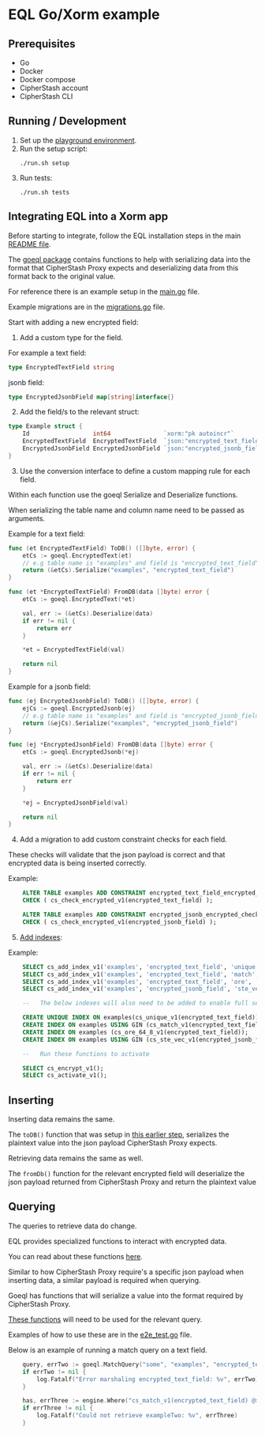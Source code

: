 # EQL Go/Xorm example

## Prerequisites

- Go
- Docker
- Docker compose
- CipherStash account
- CipherStash CLI

## Running / Development

1. Set up the [playground environment](../../playground/README.md).
2. Run the setup script:
	```shell
	./run.sh setup
	```
3. Run tests:
   ```shell
   ./run.sh tests
	 ```

## Integrating EQL into a Xorm app

Before starting to integrate, follow the EQL installation steps in the main [README file](../../../README.md).

The [goeql package](https://github.com/cipherstash/encrypt-query-language/blob/main/languages/go/goeql/goeql.go) contains functions to help with serializing data into the format that CipherStash Proxy expects and deserializing data from this format back to the original value.

For reference there is an example setup in the [main.go](./main.go) file.

Example migrations are in the [migrations.go](./migrations.go) file.

Start with adding a new encrypted field:

1. Add a custom type for the field.

For example a text field:

```go
type EncryptedTextField string
```

jsonb field:

```go
type EncryptedJsonbField map[string]interface{}
```

2. Add the field/s to the relevant struct:

```go
type Example struct {
	Id                  int64               `xorm:"pk autoincr"`
	EncryptedTextField  EncryptedTextField  `json:"encrypted_text_field" xorm:"jsonb 'encrypted_text_field'"`
	EncryptedJsonbField EncryptedJsonbField `json:"encrypted_jsonb_field" xorm:"jsonb 'encrypted_jsonb_field'"`
}
```

3. Use the conversion interface to define a custom mapping rule for each field.

Within each function use the goeql Serialize and Deserialize functions.

When serializing the table name and column name need to be passed as arguments.

Example for a text field:

```go
func (et EncryptedTextField) ToDB() ([]byte, error) {
	etCs := goeql.EncryptedText(et)
    // e.g table name is "examples" and field is "encrypted_text_field"
	return (&etCs).Serialize("examples", "encrypted_text_field")
}

func (et *EncryptedTextField) FromDB(data []byte) error {
	etCs := goeql.EncryptedText(*et)

	val, err := (&etCs).Deserialize(data)
	if err != nil {
		return err
	}

	*et = EncryptedTextField(val)

	return nil
}
```

Example for a jsonb field:

```go
func (ej EncryptedJsonbField) ToDB() ([]byte, error) {
	ejCs := goeql.EncryptedJsonb(ej)
    // e.g table name is "examples" and field is "encrypted_jsonb_field"
	return (&ejCs).Serialize("examples", "encrypted_jsonb_field")
}

func (ej *EncryptedJsonbField) FromDB(data []byte) error {
	etCs := goeql.EncryptedJsonb(*ej)

	val, err := (&etCs).Deserialize(data)
	if err != nil {
		return err
	}

	*ej = EncryptedJsonbField(val)

	return nil
}
```

4. Add a migration to add custom constraint checks for each field.

These checks will validate that the json payload is correct and that encrypted data is being inserted correctly.

Example:

```sql
	ALTER TABLE examples ADD CONSTRAINT encrypted_text_field_encrypted_check
	CHECK ( cs_check_encrypted_v1(encrypted_text_field) );

	ALTER TABLE examples ADD CONSTRAINT encrypted_jsonb_encrypted_check
	CHECK ( cs_check_encrypted_v1(encrypted_jsonb_field) );
```

5. [Add indexes](../../../README.md#managing-indexes-with-eql):

Example:

```sql
    SELECT cs_add_index_v1('examples', 'encrypted_text_field', 'unique', 'text', '{"token_filters": [{"kind": "downcase"}]}');
    SELECT cs_add_index_v1('examples', 'encrypted_text_field', 'match', 'text');
    SELECT cs_add_index_v1('examples', 'encrypted_text_field', 'ore', 'text');
    SELECT cs_add_index_v1('examples', 'encrypted_jsonb_field', 'ste_vec', 'jsonb', '{"prefix": "examples/encrypted_jsonb_field"}');

    --   The below indexes will also need to be added to enable full search functionality on the encrypted columns

    CREATE UNIQUE INDEX ON examples(cs_unique_v1(encrypted_text_field));
    CREATE INDEX ON examples USING GIN (cs_match_v1(encrypted_text_field));
    CREATE INDEX ON examples (cs_ore_64_8_v1(encrypted_text_field));
    CREATE INDEX ON examples USING GIN (cs_ste_vec_v1(encrypted_jsonb_field));

    --   Run these functions to activate

    SELECT cs_encrypt_v1();
    SELECT cs_activate_v1();
```

## Inserting

Inserting data remains the same.

The `toDB()` function that was setup in [this earlier step](README.md#integrating-eql-into-a-xorm-app), serializes the plaintext value into the json payload CipherStash Proxy expects.

Retrieving data remains the same as well.

The `fromDb()` function for the relevant encrypted field will deserialize the json payload returned from CipherStash Proxy and return the plaintext value

## Querying

The queries to retrieve data do change.

EQL provides specialized functions to interact with encrypted data.

You can read about these functions [here](../../../README.md#querying-data-with-eql).

Similar to how CipherStash Proxy require's a specific json payload when inserting data, a similar payload is required when querying.

Goeql has functions that will serialize a value into the format required by CipherStash Proxy.

[These functions](https://github.com/cipherstash/encrypt-query-language/blob/main/languages/go/goeql/goeql.go#L153-L171) will need to be used for the relevant query.

Examples of how to use these are in the [e2e_test.go](./e2e_test.go) file.

Below is an example of running a match query on a text field.

```go
    query, errTwo := goeql.MatchQuery("some", "examples", "encrypted_text_field")
	if errTwo != nil {
		log.Fatalf("Error marshaling encrypted_text_field: %v", errTwo)
	}

	has, errThree := engine.Where("cs_match_v1(encrypted_text_field) @> cs_match_v1(?)", query).Get(&ExampleTwo)
	if errThree != nil {
		log.Fatalf("Could not retrieve exampleTwo: %v", errThree)
	}
```
